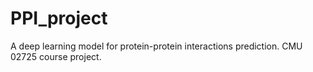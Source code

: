 # PPI_project
A deep learning model for protein-protein interactions prediction. CMU 02725 course project.



